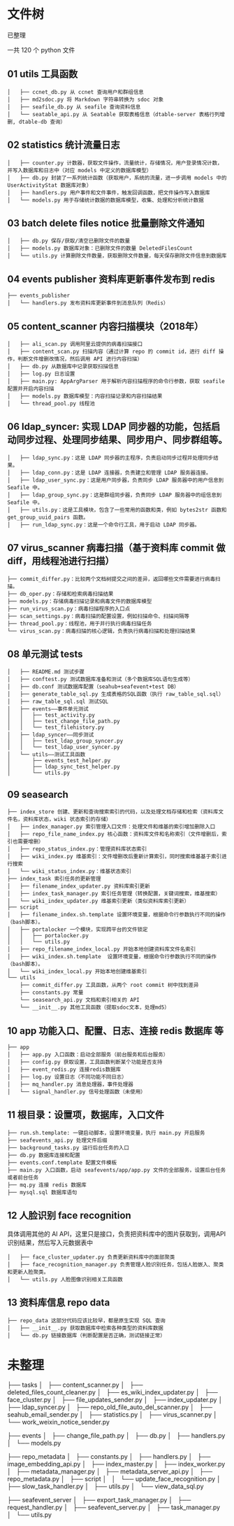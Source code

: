 # 文件树

已整理

一共 120 个 python 文件

## 01 utils 工具函数

```
│   ├── ccnet_db.py 从 ccnet 查询用户和群组信息
│   ├── md2sdoc.py 将 Markdown 字符串转换为 sdoc 对象
│   ├── seafile_db.py 从 seafile 查询资料信息
│   └── seatable_api.py 从 Seatable 获取表格信息（dtable-server 表格行列增删, dtable-db 查询）
```

## 02 statistics 统计流量日志

```
│   ├── counter.py 计数器，获取文件操作，流量统计，存储情况，用户登录情况计数，并写入数据库和日志中（对应 models 中定义的数据库模型）
│   ├── db.py 封装了一系列统计函数（获取用户，系统的流量，进一步调用 models 中的 UserActivityStat 数据库对象）
│   ├── handlers.py 用户事件和文件事件，触发回调函数，把文件操作写入数据库
│   └── models.py 用于存储统计数据的数据库模型，收集、处理和分析统计数据
```

## 03 batch delete files notice 批量删除文件通知
```
│   ├── db.py 保存/获取/清空已删除文件的数量
│   ├── models.py 数据库对象：已删除文件的数量 DeletedFilesCount
│   └── utils.py 计算删除文件数量，获取删除文件数量，每天保存删除文件信息到数据库
```

## 04 events publisher 资料库更新事件发布到 redis
```
├── events_publisher 
│   └── handlers.py 发布资料库更新事件到消息队列（Redis）
```

## 05 content_scanner 内容扫描模块（2018年）
```
│   ├── ali_scan.py 调用阿里云提供的病毒扫描接口
│   ├── content_scan.py 扫描内容（通过计算 repo 的 commit id，进行 diff 操作，判断文件增删改情况，然后调用 API 进行内容扫描）
│   ├── db.py 从数据库中记录获取扫描信息
│   ├── log.py 日志设置
│   ├── main.py: AppArgParser 用于解析内容扫描程序的命令行参数，获取 seafile 配置并开启内容扫描
│   ├── models.py 数据库模型：内容扫描记录和内容扫描结果
│   └── thread_pool.py 线程池
```

## 06 ldap_syncer: 实现 LDAP 同步器的功能，包括启动同步过程、处理同步结果、同步用户、同步群组等。
```
│   ├── ldap_sync.py：这是 LDAP 同步器的主程序，负责启动同步过程并处理同步结果。
│   ├── ldap_conn.py：这是 LDAP 连接器，负责建立和管理 LDAP 服务器连接。
│   ├── ldap_user_sync.py：这是用户同步器，负责同步 LDAP 服务器中的用户信息到 Seafile 中。
│   ├── ldap_group_sync.py：这是群组同步器，负责同步 LDAP 服务器中的组信息到 Seafile 中。
│   ├── utils.py：这是工具模块，包含了一些常用的函数和类，例如 bytes2str 函数和 get_group_uuid_pairs 函数。
│   ├── run_ldap_sync.py：这是一个命令行工具，用于启动 LDAP 同步器。
```

## 07 virus_scanner 病毒扫描（基于资料库 commit 做 diff，用线程池进行扫描）
```
├── commit_differ.py：比较两个文档树提交之间的差异，返回哪些文件需要进行病毒扫描。
├── db_oper.py：存储和检索病毒扫描结果
├── models.py：存储病毒扫描记录和病毒文件的数据库模型
├── run_virus_scan.py：病毒扫描程序的入口点
├── scan_settings.py：病毒扫描的配置设置，例如扫描命令、扫描间隔等
├── thread_pool.py：线程池，用于并行执行病毒扫描任务
└── virus_scan.py：病毒扫描的核心逻辑，负责执行病毒扫描和处理扫描结果
```

## 08 单元测试 tests
```
│   ├── README.md 测试步骤
│   ├── conftest.py 测试数据库准备和测试（多个数据库SQL语句生成等）
│   ├── db.conf 测试数据库配置（seahub+seafevent+test DB）
│   ├── generate_table_sql.py 生成表格的SQL函数（执行 raw_table_sql.sql）
│   ├── raw_table_sql.sql 测试SQL
│   ├── events——事件单元测试
│   │   ├── test_activity.py
│   │   ├── test_change_file_path.py
│   │   └── test_filehistory.py
│   ├── ldap_syncer——同步测试
│   │   ├── test_ldap_group_syncer.py
│   │   └── test_ldap_user_syncer.py
│   └── utils——测试工具函数
│       ├── events_test_helper.py
│       ├── ldap_sync_test_helper.py
│       └── utils.py 
```

## 09 seasearch

```
├── index_store 创建、更新和查询搜索索引的代码，以及处理文档存储和检索（资料库文件名，资料库状态，wiki 状态索引的存储）
│   ├── index_manager.py 索引管理入口文件：处理文件和维基的索引增加删除入口
│   ├── repo_file_name_index.py 核心函数：资料库文件和名称索引（文件增删后，索引也需要增删）
│   ├── repo_status_index.py：管理资料库状态索引
│   ├── wiki_index.py 维基索引：文件增删改后重新计算索引，同时搜索维基基于索引进行搜索
│   └── wiki_status_index.py：维基状态索引
├── index_task 索引任务的更新管理
│   ├── filename_index_updater.py 资料库索引更新
│   ├── index_task_manager.py 索引任务管理（转换配置，关键词搜索，维基搜索）
│   └── wiki_index_updater.py 维基索引更新（类似资料库索引更新）
├── script
│   ├── filename_index.sh.template 设置环境变量，根据命令行参数执行不同的操作（bash脚本）。
│   ├── portalocker 一个模块，实现跨平台的文件锁定
│   │   ├── portalocker.py
│   │   └── utils.py
│   ├── repo_filename_index_local.py 开始本地创建资料库文件名索引
│   ├── wiki_index.sh.template  设置环境变量，根据命令行参数执行不同的操作（bash脚本）。
│   └── wiki_index_local.py 开始本地创建维基索引
└── utils
    ├── commit_differ.py 工具函数，从两个 root commit 树中找到差异
    ├── constants.py 常量
    └── seasearch_api.py 文档和索引相关的 API
    └── __init__.py 其他工具函数（提取sdoc文本，处理md5）
```

## 10 app 功能入口、配置、日志、连接 redis 数据库 等
```
├── app
│   ├── app.py 入口函数：启动全部服务（前台服务和后台服务）
│   ├── config.py 获取设置，工具函数判断某个功能是否支持
│   ├── event_redis.py 连接redis数据库
│   ├── log.py 设置日志（不同功能不同日志）
│   ├── mq_handler.py 消息处理器，事件处理器
│   └── signal_handler.py 信号处理函数（未使用）
```

## 11 根目录：设置项，数据库，入口文件
```
├── run.sh.template: 一键启动脚本，设置环境变量，执行 main.py 开启服务
├── seafevents_api.py 处理文件后缀
├── background_tasks.py 运行后台任务的入口
├── db.py 数据库连接和配置
├── events.conf.template 配置文件模板
├── main.py 入口函数，启动 seafevents/app/app.py 文件的全部服务，设置后台任务或者前台任务
├── mq.py 连接 redis 数据库
├── mysql.sql 数据库语句
```

## 12 人脸识别 face recognition

具体调用其他的 AI API，这里只是接口，负责把资料库中的图片获取到，调用API识别结果，然后写入元数据表中

```
│   ├── face_cluster_updater.py 负责更新资料库中的面部聚类
│   ├── face_recognition_manager.py 负责管理人脸识别任务，包括人脸嵌入、聚类和更新人脸聚类。
│   └── utils.py 人脸图像识别相关工具函数
```

## 13 资料库信息 repo data 

```
├── repo_data 这部分代码应该比较早，都是原生实现 SQL 查询
│   ├── __init__.py 获取数据库中检索各种类型的资料库数据
│   └── db.py 链接数据库（判断配置是否正确，测试链接正常）
```


# 未整理



├── tasks
│   ├── content_scanner.py
│   ├── deleted_files_count_cleaner.py
│   ├── es_wiki_index_updater.py
│   ├── face_cluster.py
│   ├── file_updates_sender.py
│   ├── index_updater.py
│   ├── ldap_syncer.py
│   ├── repo_old_file_auto_del_scanner.py
│   ├── seahub_email_sender.py
│   ├── statistics.py
│   ├── virus_scanner.py
│   └── work_weixin_notice_sender.py

├── events
│   ├── change_file_path.py
│   ├── db.py
│   ├── handlers.py
│   └── models.py


├── repo_metadata
│   ├── constants.py
│   ├── handlers.py
│   ├── image_embedding_api.py
│   ├── index_master.py
│   ├── index_worker.py
│   ├── metadata_manager.py
│   ├── metadata_server_api.py
│   ├── repo_metadata.py
│   ├── script
│   │   └── update_face_recognition.py
│   ├── slow_task_handler.py
│   ├── utils.py
│   └── view_data_sql.py


├── seafevent_server
│   ├── export_task_manager.py
│   ├── request_handler.py
│   ├── seafevent_server.py
│   ├── task_manager.py
│   └── utils.py
